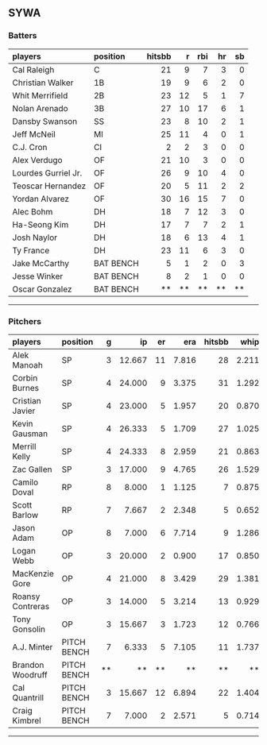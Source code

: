 ## SYWA

### Batters

 
|players             |position  | hitsbb|  r| rbi| hr| sb| 
|:-------------------|:---------|------:|--:|---:|--:|--:| 
|Cal Raleigh         |C         |     21|  9|   7|  3|  0| 
|Christian Walker    |1B        |     19|  9|   6|  2|  0| 
|Whit Merrifield     |2B        |     23| 12|   5|  1|  7| 
|Nolan Arenado       |3B        |     27| 10|  17|  6|  1| 
|Dansby Swanson      |SS        |     23|  8|  10|  2|  1| 
|Jeff McNeil         |MI        |     25| 11|   4|  0|  1| 
|C.J. Cron           |CI        |      2|  2|   3|  0|  0| 
|Alex Verdugo        |OF        |     21| 10|   3|  0|  0| 
|Lourdes Gurriel Jr. |OF        |     26|  9|  10|  4|  0| 
|Teoscar Hernandez   |OF        |     20|  5|  11|  2|  2| 
|Yordan Alvarez      |OF        |     30| 16|  15|  7|  0| 
|Alec Bohm           |DH        |     18|  7|  12|  3|  0| 
|Ha-Seong Kim        |DH        |     17|  7|   7|  2|  1| 
|Josh Naylor         |DH        |     18|  6|  13|  4|  1| 
|Ty France           |DH        |     23| 11|   6|  3|  0| 
|Jake McCarthy       |BAT BENCH |      5|  1|   2|  0|  3| 
|Jesse Winker        |BAT BENCH |      8|  2|   1|  0|  0| 
|Oscar Gonzalez      |BAT BENCH |     **| **|  **| **| **| 


* * *

### Pitchers

 
|players          |position    |  g|     ip| er|   era| hitsbb|  whip| so|  w| sv| 
|:----------------|:-----------|--:|------:|--:|-----:|------:|-----:|--:|--:|--:| 
|Alek Manoah      |SP          |  3| 12.667| 11| 7.816|     28| 2.211| 14|  0|  0| 
|Corbin Burnes    |SP          |  4| 24.000|  9| 3.375|     31| 1.292| 27|  1|  0| 
|Cristian Javier  |SP          |  4| 23.000|  5| 1.957|     20| 0.870| 24|  4|  0| 
|Kevin Gausman    |SP          |  4| 26.333|  5| 1.709|     27| 1.025| 31|  1|  0| 
|Merrill Kelly    |SP          |  4| 24.333|  8| 2.959|     21| 0.863| 29|  3|  0| 
|Zac Gallen       |SP          |  3| 17.000|  9| 4.765|     26| 1.529| 11|  1|  0| 
|Camilo Doval     |RP          |  8|  8.000|  1| 1.125|      7| 0.875| 14|  0|  6| 
|Scott Barlow     |RP          |  7|  7.667|  2| 2.348|      5| 0.652|  9|  2|  2| 
|Jason Adam       |OP          |  8|  7.000|  6| 7.714|      9| 1.286| 10|  1|  3| 
|Logan Webb       |OP          |  3| 20.000|  2| 0.900|     17| 0.850| 21|  1|  0| 
|MacKenzie Gore   |OP          |  4| 21.000|  8| 3.429|     29| 1.381| 26|  0|  0| 
|Roansy Contreras |OP          |  3| 14.000|  5| 3.214|     13| 0.929|  5|  0|  0| 
|Tony Gonsolin    |OP          |  3| 15.667|  3| 1.723|     12| 0.766| 13|  2|  0| 
|A.J. Minter      |PITCH BENCH |  7|  6.333|  5| 7.105|     11| 1.737|  8|  0|  0| 
|Brandon Woodruff |PITCH BENCH | **|     **| **|    **|     **|    **| **| **| **| 
|Cal Quantrill    |PITCH BENCH |  3| 15.667| 12| 6.894|     22| 1.404| 10|  0|  0| 
|Craig Kimbrel    |PITCH BENCH |  7|  7.000|  2| 2.571|      5| 0.714| 13|  2|  4| 


* * *


